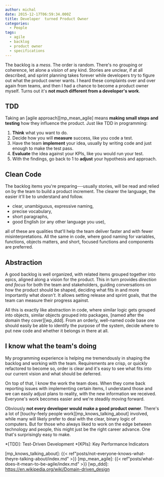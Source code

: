 ```yaml
---
author: michal
date: 2015-12-17T06:59:34.000Z
title: Developer  turned Product Owner
categories:
  - People
tags:
  - agile
  - backlog
  - product owner
  - specifications
---
```


The backlog is a _mess_. The order is random. There's no grouping or coherence, let alone a _vision_ of any kind. Stories are unclear, if at all described, and sprint planning takes forever while developers try to figure out what the product owner wants. I heard these complaints over and over again from teams, and then I had a chance to become a product owner myself. Turns out it's __not much different from a developer's work__.

<!--more-->

## TDD

Taking an [agile approach][mp_mean_agile] means __making small steps and testing__ how they influence the product. Just like TDD in programming:

1. __Think__ what you want to do.
2. Decide how you will __measure__ success, like you code a test.
3. Have the team __implement__ your idea, usually by writing code and just enough to make the test pass.
4. __Evaluate__ the idea against your KPIs, like you would run your test.
5. With the findings, go back to 1 to __adjust__ your hypothesis and approach.

## Clean Code

The backlog items you're preparing---usually stories, will be read and relied on by the team to build a product increment. The clearer the language, the easier it'll be to understand and follow.

* clear, unambiguous, expressive naming,
* precise vocabulary,
* short paragraphs,
* good English (or any other language you use),

all of these are qualities that'll help the team deliver faster and with fewer misinterpretations. All the same in code, where good naming for variables, functions, objects matters, and short, focused functions and components are preferred.

## Abstraction

A good backlog is well organized, with related items grouped together into epics, aligned along a vision for the product. This in turn provides _direction and focus_ for both the team and stakeholders, guiding conversations on how the product should be shaped, deciding what fits in and more importantly what _doesn't_. It allows setting release and sprint goals, that the team can measure their progress against.

All this is exactly like abstraction in code, where similar logic gets grouped into objects, similar objects grouped into packages, [named after the domain they cover][wp_ddd]. From an orderly, well-named code base one should easily be able to identify the purpose of the system, decide where to put new code and whether it belongs in there at all.

## I know what the team's doing

My programming experience is helping me tremendously in shaping the backlog and working with the team. Requirements are crisp, or quickly refactored to become so, order is clear and it's easy to see what fits into our current vision and what should be deferred.

On top of that, I know the work the team does. When they come back reporting issues with implementing certain items, I understand those and we can easily adjust plans to reality, with the new information we received. Everyone's work becomes easier and we're steadily moving forward.

Obviously __not every developer would make a good product owner__. There's a lot of [touchy-feely people work][mp_knows_talking_about] involved, while many will likely prefer to deal with the clear, binary logic of computers. But for those who always liked to work on the edge between technology and people, this might just be the right career advance. One that's surprisingly easy to make.

*[TDD]: Test-Driven Development
*[KPIs]: Key Performance Indicators

[mp_knows_talking_about]: {{< ref"posts/not-everyone-knows-what-theyre-talking-about/index.md" >}}
[mp_mean_agile]: {{< ref"posts/what-does-it-mean-to-be-agile/index.md" >}}
[wp_ddd]: https://en.wikipedia.org/wiki/Domain-driven_design


